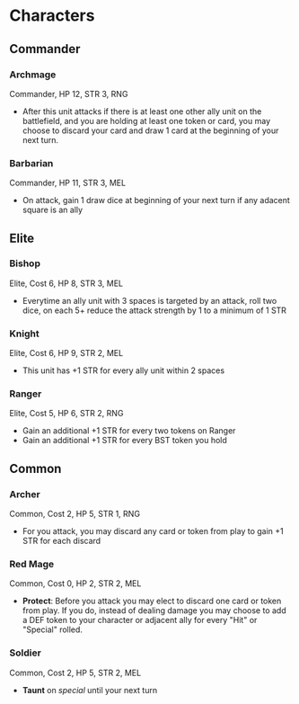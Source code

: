 # Characters

## Commander

### Archmage
Commander, HP 12, STR 3, RNG

* After this unit attacks if there is at least one other ally unit on the battlefield, and you are holding at least one token or card, you may choose to discard your card and draw 1 card at the beginning of your next turn.

### Barbarian
Commander, HP 11, STR 3, MEL

* On attack, gain 1 draw dice at beginning of your next turn if any adacent square is an ally

## Elite

### Bishop
Elite, Cost 6, HP 8, STR 3, MEL

* Everytime an ally unit with 3 spaces is targeted by an attack, roll two dice, on each 5+ reduce the attack strength by 1 to a minimum of 1 STR

### Knight
Elite, Cost 6, HP 9, STR 2, MEL

* This unit has +1 STR for every ally unit within 2 spaces

### Ranger
Elite, Cost 5, HP 6, STR 2, RNG

* Gain an additional +1 STR for every two tokens on Ranger
* Gain an additional +1 STR for every BST token you hold

## Common

### Archer
Common, Cost 2, HP 5, STR 1, RNG

* For you attack, you may discard any card or token from play to gain +1 STR for each discard

### Red Mage
Common, Cost 0, HP 2, STR 2, MEL

* **Protect**: Before you attack you may elect to discard one card or token from play. If you do, instead of dealing damage you may choose to add a DEF token to your character or adjacent ally for every "Hit" or "Special" rolled.

### Soldier
Common, Cost 2, HP 5, STR 2, MEL

* **Taunt** on _special_ until your next turn

